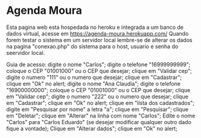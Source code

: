 # Agenda Moura

Esta pagina web esta hospedada no heroku e integrada a um banco de dados virtual, acesse em https://agenda-moura.herokuapp.com/
Quando forem testar o sistema em um servidor local lembre-se de alterar os dados na pagina "conexao.php" do sistema para o host, usuario e senha do seervidor local.

Guia de acesso:
 digite o nome "Carlos";
 digite o telefone "16999999999";
 coloque o CEP "01001000" ou o CEP que desejar;
 clique em "Validar cep";
 digite o numero "111" ou o numero que desejar;
 clique em "Cadastrar";
 clique em "Ok" no alert;
 digite o nome "Ana Claudia";
 digite o telefone "16900000000";
 coloque o CEP "01001000" ou o CEP que desejar;
 clique em "Validar cep";
 digite o numero "222" ou o numero que desejar;
 clique em "Cadastrar";
 clique em "Ok" no alert;
 clique em "lista dos cadastrados";
 digite em "Pesquisar por nome" a letra "a";
 clique em "Pesquisar";
 clique em "Deletar";
 clique em "Alterar" na linha com nome "Carlos";
 Edite o nome "Carlos" para "Carlos Eduardo" (se desejar modificar qualquer outro dado fique a vontade);
 Clique em "Alterar dados";
 clique em "Ok" no alert;
 
 
 
 
 

